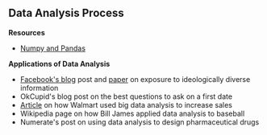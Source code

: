Data Analysis Process
---

**Resources**

* [Numpy and Pandas](https://classroom.udacity.com/courses/ud170)

**Applications of Data Analysis**
* [Facebook's blog](https://research.fb.com/exposure-to-diverse-information-on-facebook-2/) post and [paper](https://research.fb.com/publications/exposure-to-ideologically-diverse-information-on-facebook/) on exposure to ideologically diverse information
* OkCupid's blog post on the best questions to ask on a first date
* [Article](https://www.dezyre.com/article/how-big-data-analysis-helped-increase-walmarts-sales-turnover/109) on how Walmart used big data analysis to increase sales
* Wikipedia page on how Bill James applied data analysis to baseball
* Numerate's post on using data analysis to design pharmaceutical drugs
